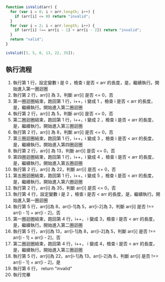 ```js
function isValid(arr) {
  for (var i = 0; i < arr.length; i++) {
    if (arr[i] <= 0) return "invalid";
  }
  for (var i = 2; i < arr.length; i++) {
    if (arr[i] !== arr[i - 1] + arr[i - 2]) return "invalid";
  }
  return "valid";
}

isValid([3, 5, 8, 13, 22, 35]);
```

## 執行流程

1. 執行第 1 行，設定變數 i 是 0 ，檢查 i 是否 < arr 的長度，是，繼續執行。開始進入第一圈迴圈
2. 執行第 2 行，arr[i] 為 3，判斷 arr[i] 是否 <= 0，否
3. 第一圈迴圈結束，跑回第 1 行，i++，i 變成 1 ，檢查 i 是否 < arr 的長度，是，繼續執行。開始進入第二圈迴圈
4. 執行第 2 行，arr[i] 為 5，判斷 arr[i] 是否 <= 0，否
5. 第二圈迴圈結束，跑回第 1 行，i++，i 變成 2 ，檢查 i 是否 < arr 的長度，是，繼續執行。開始進入第三圈迴圈
6. 執行第 2 行，arr[i] 為 8，判斷 arr[i] 是否 <= 0，否
7. 第三圈迴圈結束，跑回第 1 行，i++，i 變成 3 ，檢查 i 是否 < arr 的長度，是，繼續執行。開始進入第四圈迴圈
8. 執行第 2 行，arr[i] 為 13，判斷 arr[i] 是否 <= 0，否
9. 第四圈迴圈結束，跑回第 1 行，i++，i 變成 4 ，檢查 i 是否 < arr 的長度，是，繼續執行。開始進入第五圈迴圈
10. 執行第 2 行，arr[i] 為 22，判斷 arr[i] 是否 <= 0，否
11. 第五圈迴圈結束，跑回第 1 行，i++，i 變成 5 ，檢查 i 是否 < arr 的長度，是，繼續執行。開始進入第六圈迴圈
12. 執行第 2 行，arr[i] 為 35，判斷 arr[i] 是否 <= 0，否
13. 執行第 4 行，設定變數 i 是 2 ，檢查 i 是否 < arr 的長度，是，繼續執行。開始進入第一圈迴圈
14. 執行第 5 行，arr[i]為 8，arr[i-1]為 5，arr[i-2]為 3，判斷 arr[i] 是否 !== arr[i - 1] + arr[i - 2]，否
15. 第一圈迴圈結束，跑回第 4 行，i++， i 變成 3，檢查 i 是否 < arr 的長度，是，繼續執行。開始進入第二圈迴圈
16. 執行第 5 行，arr[i]為 13，arr[i-1]為 8，arr[i-2]為 5，判斷 arr[i] 是否 !== arr[i - 1] + arr[i - 2]，否
17. 第二圈迴圈結束，跑回第 4 行，i++， i 變成 4，檢查 i 是否 < arr 的長度，是，繼續執行。開始進入第三圈迴圈
18. 執行第 5 行，arr[i]為 22，arr[i-1]為 13，arr[i-2]為 8，判斷 arr[i] 是否 !== arr[i - 1] + arr[i - 2]，是
19. 執行第 6 行， return "invalid"
20. 執行完畢
